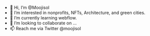 - 👋 Hi, I’m @Moojisol
- 👀 I’m interested in nonprofits, NFTs, Architecture, and green cities.
- 🌱 I’m currently learning webflow.
- 💞️ I’m looking to collaborate on ...
- 📫 Reach me via Twitter @moojisol

<!---
Moojisol/Moojisol is a ✨ special ✨ repository because its `README.md` (this file) appears on your GitHub profile.
You can click the Preview link to take a look at your changes.
--->
